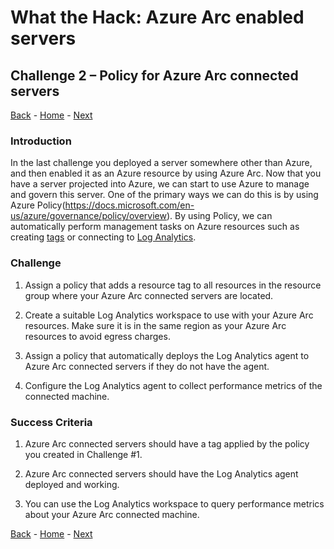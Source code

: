 # What the Hack: Azure Arc enabled servers

## Challenge 2 – Policy for Azure Arc connected servers
[Back](challenge01.md) - [Home](../readme.md) - [Next](challenge03.md)

### Introduction

In the last challenge you deployed a server somewhere other than Azure, and then enabled it as an Azure resource by using Azure Arc. Now that you have a server projected into Azure, we can start to use Azure to manage and govern this server. One of the primary ways we can do this is by using Azure Policy(https://docs.microsoft.com/en-us/azure/governance/policy/overview). By using Policy, we can automatically perform management tasks on Azure resources such as creating [tags](https://docs.microsoft.com/en-us/azure/azure-resource-manager/management/tag-resources) or connecting to [Log Analytics](https://docs.microsoft.com/en-us/azure/azure-monitor/learn/tutorial-resource-logs).

### Challenge

1. Assign a policy that adds a resource tag to all resources in the resource group where your Azure Arc connected servers are located.

2. Create a suitable Log Analytics workspace to use with your Azure Arc resources. Make sure it is in the same region as your Azure Arc resources to avoid egress charges.

3. Assign a policy that automatically deploys the Log Analytics agent to Azure Arc connected servers if they do not have the agent.

4. Configure the Log Analytics agent to collect performance metrics of the connected machine.

### Success Criteria

1. Azure Arc connected servers should have a tag applied by the policy you created in Challenge #1.

2. Azure Arc connected servers should have the Log Analytics agent deployed and working.

3. You can use the Log Analytics workspace to query performance metrics about your Azure Arc connected machine.

[Back](challenge01.md) - [Home](../readme.md) - [Next](challenge03.md)
